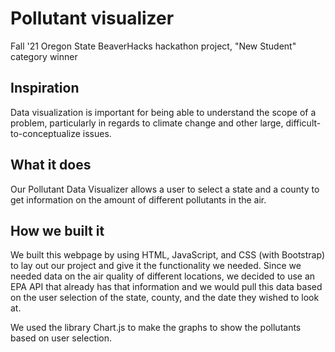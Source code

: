 # Pollutant visualizer
Fall '21 Oregon State BeaverHacks hackathon project, "New Student" category winner

## Inspiration

Data visualization is important for being able to understand the scope of a problem, particularly in regards to climate change and other large, difficult-to-conceptualize issues. 

## What it does

Our Pollutant Data Visualizer allows a user to select a state and a county to get information on the amount of different pollutants in the air.

## How we built it

We built this webpage by using HTML, JavaScript, and CSS (with Bootstrap) to lay out our project and give it the functionality we needed. Since we needed data
on the air quality of different locations, we decided to use an EPA API that already has that information and we would pull this data
based on the user selection of the state, county, and the date they wished to look at.

We used the library Chart.js to make the graphs to show the pollutants based on user selection. 


